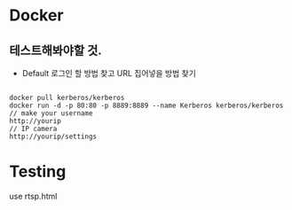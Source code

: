 # Docker
## 테스트해봐야할 것.
- Default 로그인 할 방법 찾고 URL 집어넣을 방법 찾기
<pre><code>
docker pull kerberos/kerberos
docker run -d -p 80:80 -p 8889:8889 --name Kerberos kerberos/kerberos
// make your username
http://yourip
// IP camera
http://yourip/settings
</code></pre>

# Testing
use rtsp.html
